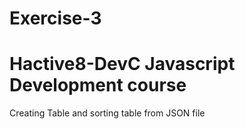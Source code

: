 # Exercise-3
# Hactive8-DevC Javascript Development course

Creating Table and sorting table from JSON file
